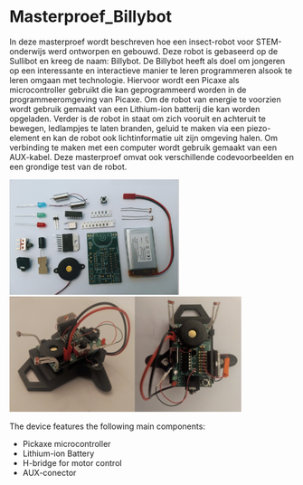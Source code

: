 # Masterproef_Billybot

In deze masterproef wordt beschreven hoe een insect-robot voor STEM-onderwijs werd ontworpen en gebouwd. Deze robot is gebaseerd op de Sullibot en kreeg de naam: Billybot. De Billybot heeft als doel om jongeren op een interessante en interactieve manier te leren programmeren alsook te leren omgaan met technologie. Hiervoor wordt een Picaxe als microcontroller gebruikt die kan geprogrammeerd worden in de programmeeromgeving van Picaxe. Om de robot van energie te voorzien wordt gebruik gemaakt van een Lithium-ion batterij die kan worden opgeladen. Verder is de robot in staat om zich vooruit en achteruit te bewegen, ledlampjes te laten branden, geluid te maken via een piezo-element en kan de robot ook lichtinformatie uit zijn omgeving halen. Om verbinding te maken met een computer wordt gebruik gemaakt van een AUX-kabel. Deze masterproef omvat ook verschillende codevoorbeelden en een grondige test van de robot.

<img src="pictures/assembly.jpg" width="300"> <img src="pictures/billybot.jpg" width="410">

The device features the following main components:

* Pickaxe microcontroller
* Lithium-ion Battery
* H-bridge for motor control
* AUX-conector
